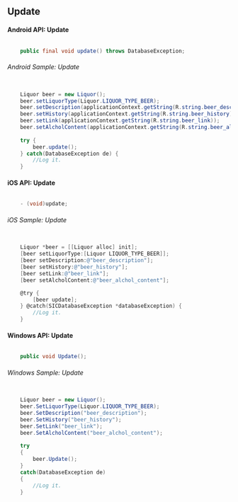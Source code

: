 ## Update

#### Android API: Update

```java

    public final void update() throws DatabaseException;

```

###### Android Sample: Update

```java

    Liquor beer = new Liquor();
    beer.setLiquorType(Liquor.LIQUOR_TYPE_BEER);
    beer.setDescription(applicationContext.getString(R.string.beer_description));
    beer.setHistory(applicationContext.getString(R.string.beer_history));
    beer.setLink(applicationContext.getString(R.string.beer_link));
    beer.setAlcholContent(applicationContext.getString(R.string.beer_alchol_content));
 
    try {
        beer.update();
    } catch(DatabaseException de) {
		//Log it.
    }

```

#### iOS API: Update

```objective-c

    - (void)update;

```

###### iOS Sample: Update

```objective-c

    Liquor *beer = [[Liquor alloc] init];
    [beer setLiquorType:[Liquor LIQUOR_TYPE_BEER]];
    [beer setDescription:@"beer_description"];
    [beer setHistory:@"beer_history"];
    [beer setLink:@"beer_link"];
    [beer setAlcholContent:@"beer_alchol_content"];

    @try {
        [beer update];
    } @catch(SICDatabaseException *databaseException) {
		//Log it.
    }

```

#### Windows API: Update

```c#

    public void Update();

```

###### Windows Sample: Update

```c#

    Liquor beer = new Liquor();
    beer.SetLiquorType(Liquor.LIQUOR_TYPE_BEER);
    beer.SetDescription("beer_description");
    beer.SetHistory("beer_history");
    beer.SetLink("beer_link");
    beer.SetAlcholContent("beer_alchol_content");
 
    try 
    {
        beer.Update();
    } 
    catch(DatabaseException de) 
    {
		//Log it.
    }

```